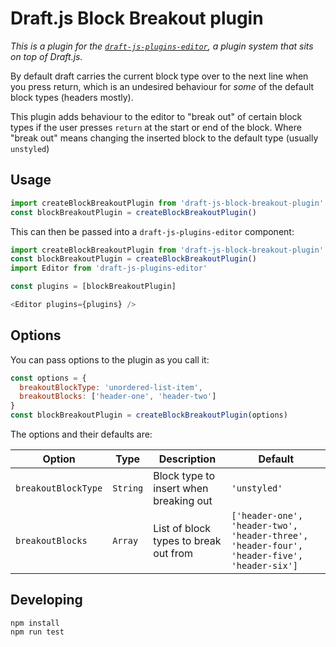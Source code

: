 # Draft.js Block Breakout plugin

*This is a plugin for the [`draft-js-plugins-editor`](https://www.draft-js-plugins.com/), a plugin system that sits on top of Draft.js.*

By default draft carries the current block type over to the next line when you press return, which is an undesired behaviour for _some_ of the default block types (headers mostly).

This plugin adds behaviour to the editor to "break out" of certain block types if the user presses `return` at the start or end of the block. Where "break out" means changing the inserted block to the default type (usually `unstyled`)

## Usage

```js
import createBlockBreakoutPlugin from 'draft-js-block-breakout-plugin'
const blockBreakoutPlugin = createBlockBreakoutPlugin()
```

This can then be passed into a `draft-js-plugins-editor` component:

```js
import createBlockBreakoutPlugin from 'draft-js-block-breakout-plugin'
const blockBreakoutPlugin = createBlockBreakoutPlugin()
import Editor from 'draft-js-plugins-editor'

const plugins = [blockBreakoutPlugin]

<Editor plugins={plugins} />
```

## Options

You can pass options to the plugin as you call it:

```js
const options = {
  breakoutBlockType: 'unordered-list-item',
  breakoutBlocks: ['header-one', 'header-two']
}
const blockBreakoutPlugin = createBlockBreakoutPlugin(options)
```

The options and their defaults are:

| Option | Type | Description | Default |
| --- | --- | --- | --- |
| `breakoutBlockType` | `String` | Block type to insert when breaking out | `'unstyled'`
| `breakoutBlocks` | `Array` | List of block types to break out from | `['header-one', 'header-two', 'header-three', 'header-four', 'header-five', 'header-six']`

## Developing

```
npm install
npm run test
```
